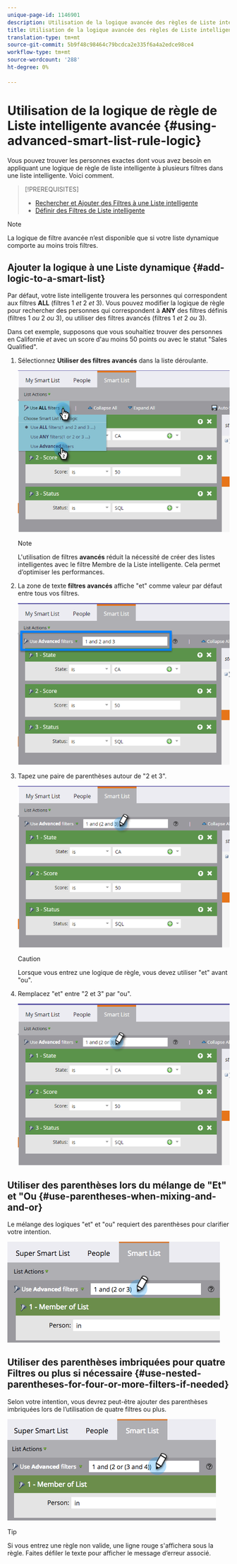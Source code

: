 ```yaml
---
unique-page-id: 1146901
description: Utilisation de la logique avancée des règles de Liste intelligente - Documents marketing - Documentation du produit
title: Utilisation de la logique avancée des règles de Liste intelligente
translation-type: tm+mt
source-git-commit: 5b9f48c98464c79bcdca2e335f6a4a2edce98ce4
workflow-type: tm+mt
source-wordcount: '288'
ht-degree: 0%

---
```



# Utilisation de la logique de règle de Liste intelligente avancée {#using-advanced-smart-list-rule-logic}

Vous pouvez trouver les personnes exactes dont vous avez besoin en appliquant une logique de règle de liste intelligente à plusieurs filtres dans une liste intelligente. Voici comment.

>[!PREREQUISITES]
>
>* [Rechercher et Ajouter des Filtres à une Liste intelligente](/help/marketo/product-docs/core-marketo-concepts/smart-lists-and-static-lists/creating-a-smart-list/find-and-add-filters-to-a-smart-list.md)
>* [Définir des Filtres de Liste intelligente](/help/marketo/product-docs/core-marketo-concepts/smart-lists-and-static-lists/creating-a-smart-list/define-smart-list-filters.md)


>[!NOTE]
>
>La logique de filtre avancée n’est disponible que si votre liste dynamique comporte au moins trois filtres.

## Ajouter la logique à une Liste dynamique {#add-logic-to-a-smart-list}

Par défaut, votre liste intelligente trouvera les personnes qui correspondent aux filtres **ALL** (filtres 1 _et_ 2 _et_ 3). Vous pouvez modifier la logique de règle pour rechercher des personnes qui correspondent à **ANY** des filtres définis (filtres 1 _ou_ 2 _ou_ 3), ou utiliser des filtres avancés (filtres 1 _et_ 2 _ou_ 3).

Dans cet exemple, supposons que vous souhaitiez trouver des personnes en Californie _et_ avec un score d&#39;au moins 50 points _ou_ avec le statut &quot;Sales Qualified&quot;.

1. Sélectionnez **Utiliser des filtres avancés** dans la liste déroulante.

   ![](assets/one.png)

   >[!NOTE]
   >
   >L&#39;utilisation de filtres **avancés** réduit la nécessité de créer des listes intelligentes avec le filtre Membre de la Liste intelligente. Cela permet d’optimiser les performances.

1. La zone de texte **filtres avancés** affiche &quot;et&quot; comme valeur par défaut entre tous vos filtres.

   ![](assets/two-2.png)

1. Tapez une paire de parenthèses autour de &quot;2 et 3&quot;.

   ![](assets/three-2.png)

   >[!CAUTION]
   >
   >Lorsque vous entrez une logique de règle, vous devez utiliser &quot;et&quot; avant &quot;ou&quot;.

1. Remplacez &quot;et&quot; entre &quot;2 et 3&quot; par &quot;ou&quot;.

   ![](assets/four-1.png)

## Utiliser des parenthèses lors du mélange de &quot;Et&quot; et &quot;Ou {#use-parentheses-when-mixing-and-and-or}

Le mélange des logiques &quot;et&quot; et &quot;ou&quot; requiert des parenthèses pour clarifier votre intention.

![](assets/advancedfilters-parent.png)

## Utiliser des parenthèses imbriquées pour quatre Filtres ou plus si nécessaire {#use-nested-parentheses-for-four-or-more-filters-if-needed}

Selon votre intention, vous devrez peut-être ajouter des parenthèses imbriquées lors de l’utilisation de quatre filtres ou plus.

![](assets/advancedfilters-nested.png)

>[!TIP]
>
>Si vous entrez une règle non valide, une ligne rouge s&#39;affichera sous la règle. Faites défiler le texte pour afficher le message d’erreur associé.
